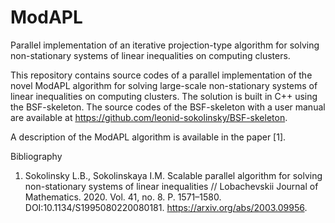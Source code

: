 # ModAPL
Parallel implementation of an iterative projection-type algorithm for solving non-stationary systems of linear inequalities on computing clusters.

This repository contains source codes of a parallel implementation of the novel ModAPL algorithm for solving large-scale non-stationary systems of linear inequalities on computing clusters. The solution is built in C++ using the BSF-skeleton. The source codes of the BSF-skeleton with a user manual are available at https://github.com/leonid-sokolinsky/BSF-skeleton.

A description of the ModAPL algorithm is available in the paper [1].

Bibliography
1. Sokolinsky L.B., Sokolinskaya I.M. Scalable parallel algorithm for solving non-stationary systems of linear inequalities // Lobachevskii Journal of Mathematics. 2020. Vol. 41, no. 8. P. 1571–1580. DOI:10.1134/S1995080220080181. https://arxiv.org/abs/2003.09956.
